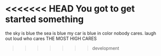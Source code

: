<<<<<<< HEAD
You got to get started something
=======
the sky is blue
the sea is blue
my car is blue in color
nobody cares.
laugh out loud
who cares
THE MOST HIGH CARES
>>>>>>> development
